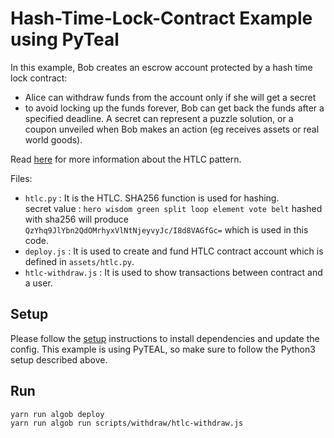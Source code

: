 # Hash-Time-Lock-Contract Example using PyTeal

In this example, Bob creates an escrow account protected by a hash time lock contract:
+ Alice can withdraw funds from the account only if she will get a secret
+ to avoid locking up the funds forever, Bob can get back the funds after a specified deadline.
A secret can represent a puzzle solution, or a coupon unveiled when Bob makes an action (eg receives assets or real world goods).

Read [here](https://en.bitcoin.it/wiki/Hash_Time_Locked_Contracts) for more information about the HTLC pattern.

Files:

* `htlc.py` : It is the HTLC. SHA256 function is used for hashing. <br />
        secret value : `hero wisdom green split loop element vote belt` hashed with sha256 will produce `QzYhq9JlYbn2QdOMrhyxVlNtNjeyvyJc/I8d8VAGfGc=`  which is used in this code.
* `deploy.js` : It is used to create and fund HTLC contract account which is defined in `assets/htlc.py`.
* `htlc-withdraw.js` : It is used to show transactions between contract and a user.


## Setup

Please follow the [setup](../README.md) instructions to install dependencies and update the config.
This example is using PyTEAL, so make sure to follow the Python3 setup described above.

## Run

```
yarn run algob deploy
yarn run algob run scripts/withdraw/htlc-withdraw.js
```
